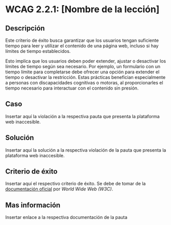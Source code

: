 # WCAG 2.2.1: [Nombre de la lección]

## Descripción

Este criterio de éxito busca garantizar que los usuarios tengan suficiente tiempo para leer y utilizar el contenido de una página web, incluso si hay límites de tiempo establecidos.

Esto implica que los usuarios deben poder extender, ajustar o desactivar los límites de tiempo según sea necesario. Por ejemplo, un formulario con un tiempo límite para completarse debe ofrecer una opción para extender el tiempo o desactivar la restricción. Estas prácticas benefician especialmente a personas con discapacidades cognitivas o motoras, al proporcionarles el tiempo necesario para interactuar con el contenido sin presión.

## Caso

Insertar aquí la violación a la respectiva pauta que presenta la plataforma web inaccesible.

## Solución

Insertar aquí la solución a la respectiva violación de la pauta que presenta la plataforma web inaccesible.

## Criterio de éxito

Insertar aquí el respectivo criterio de éxito. Se debe de tomar de la [documentación oficial](https://www.w3.org/WAI/) por *World Wide Web (W3C)*.

## Mas información

Insertar enlace a la respectiva documentación de la pauta
